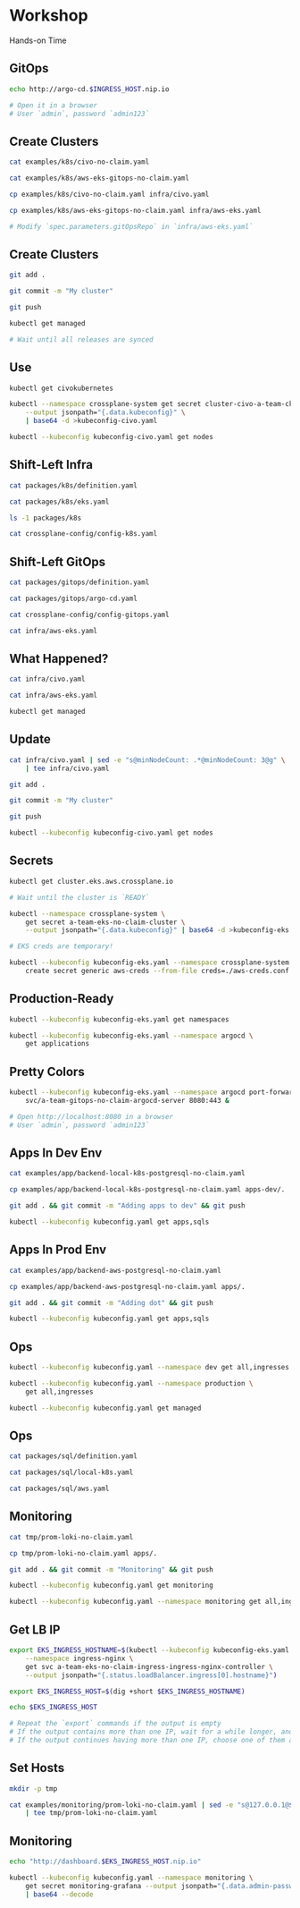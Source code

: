 <!-- .slide: class="center dark" -->
<!-- .slide: data-background="../img/background/hands-on.jpg" -->
# Workshop

<div class="label">Hands-on Time</div>


## GitOps

```bash
echo http://argo-cd.$INGRESS_HOST.nip.io

# Open it in a browser
# User `admin`, password `admin123`
```


## Create Clusters

```bash
cat examples/k8s/civo-no-claim.yaml

cat examples/k8s/aws-eks-gitops-no-claim.yaml

cp examples/k8s/civo-no-claim.yaml infra/civo.yaml

cp examples/k8s/aws-eks-gitops-no-claim.yaml infra/aws-eks.yaml

# Modify `spec.parameters.gitOpsRepo` in `infra/aws-eks.yaml`
```


## Create Clusters

```bash
git add .

git commit -m "My cluster"

git push

kubectl get managed

# Wait until all releases are synced
```


## Use

```bash
kubectl get civokubernetes

kubectl --namespace crossplane-system get secret cluster-civo-a-team-ck \
    --output jsonpath="{.data.kubeconfig}" \
    | base64 -d >kubeconfig-civo.yaml

kubectl --kubeconfig kubeconfig-civo.yaml get nodes
```


## Shift-Left Infra

```bash
cat packages/k8s/definition.yaml

cat packages/k8s/eks.yaml

ls -1 packages/k8s

cat crossplane-config/config-k8s.yaml
```


## Shift-Left GitOps

```bash
cat packages/gitops/definition.yaml

cat packages/gitops/argo-cd.yaml

cat crossplane-config/config-gitops.yaml

cat infra/aws-eks.yaml
```


## What Happened?

```bash
cat infra/civo.yaml

cat infra/aws-eks.yaml

kubectl get managed
```


## Update

```bash
cat infra/civo.yaml | sed -e "s@minNodeCount: .*@minNodeCount: 3@g" \
    | tee infra/civo.yaml

git add .

git commit -m "My cluster"

git push

kubectl --kubeconfig kubeconfig-civo.yaml get nodes
```


## Secrets

```bash
kubectl get cluster.eks.aws.crossplane.io

# Wait until the cluster is `READY`

kubectl --namespace crossplane-system \
    get secret a-team-eks-no-claim-cluster \
    --output jsonpath="{.data.kubeconfig}" | base64 -d >kubeconfig-eks.yaml

# EKS creds are temporary!

kubectl --kubeconfig kubeconfig-eks.yaml --namespace crossplane-system \
    create secret generic aws-creds --from-file creds=./aws-creds.conf
```


## Production-Ready

```bash
kubectl --kubeconfig kubeconfig-eks.yaml get namespaces

kubectl --kubeconfig kubeconfig-eks.yaml --namespace argocd \
    get applications
```


## Pretty Colors

```bash
kubectl --kubeconfig kubeconfig-eks.yaml --namespace argocd port-forward \
    svc/a-team-gitops-no-claim-argocd-server 8080:443 &

# Open http://localhost:8080 in a browser
# User `admin`, password `admin123`
```


## Apps In Dev Env

```bash
cat examples/app/backend-local-k8s-postgresql-no-claim.yaml

cp examples/app/backend-local-k8s-postgresql-no-claim.yaml apps-dev/.

git add . && git commit -m "Adding apps to dev" && git push

kubectl --kubeconfig kubeconfig.yaml get apps,sqls
```


## Apps In Prod Env

```bash
cat examples/app/backend-aws-postgresql-no-claim.yaml

cp examples/app/backend-aws-postgresql-no-claim.yaml apps/.

git add . && git commit -m "Adding dot" && git push

kubectl --kubeconfig kubeconfig.yaml get apps,sqls
```


## Ops

```bash
kubectl --kubeconfig kubeconfig.yaml --namespace dev get all,ingresses

kubectl --kubeconfig kubeconfig.yaml --namespace production \
    get all,ingresses

kubectl --kubeconfig kubeconfig.yaml get managed
```


## Ops

```bash
cat packages/sql/definition.yaml

cat packages/sql/local-k8s.yaml

cat packages/sql/aws.yaml
```


## Monitoring

```bash
cat tmp/prom-loki-no-claim.yaml

cp tmp/prom-loki-no-claim.yaml apps/.

git add . && git commit -m "Monitoring" && git push

kubectl --kubeconfig kubeconfig.yaml get monitoring

kubectl --kubeconfig kubeconfig.yaml --namespace monitoring get all,ingresses,configmaps,secrets
```


## Get LB IP

```bash
export EKS_INGRESS_HOSTNAME=$(kubectl --kubeconfig kubeconfig-eks.yaml \
    --namespace ingress-nginx \
    get svc a-team-eks-no-claim-ingress-ingress-nginx-controller \
    --output jsonpath="{.status.loadBalancer.ingress[0].hostname}")

export EKS_INGRESS_HOST=$(dig +short $EKS_INGRESS_HOSTNAME)

echo $EKS_INGRESS_HOST

# Repeat the `export` commands if the output is empty
# If the output contains more than one IP, wait for a while longer, and repeat the `export` commands.
# If the output continues having more than one IP, choose one of them and execute `export EKS_INGRESS_HOST=[...]` with `[...]` being the selected IP.
```


## Set Hosts

```bash
mkdir -p tmp

cat examples/monitoring/prom-loki-no-claim.yaml | sed -e "s@127.0.0.1@$EKS_INGRESS_HOST@g" \
    | tee tmp/prom-loki-no-claim.yaml
```


## Monitoring

```bash
echo "http://dashboard.$EKS_INGRESS_HOST.nip.io"

kubectl --kubeconfig kubeconfig.yaml --namespace monitoring \
    get secret monitoring-grafana --output jsonpath="{.data.admin-password}" \
    | base64 --decode
```